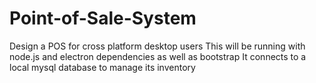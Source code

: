 # Point-of-Sale-System
Design a POS for cross platform desktop users
This will be running with node.js and electron dependencies as well as bootstrap 
It connects to a local mysql database to manage its inventory 
